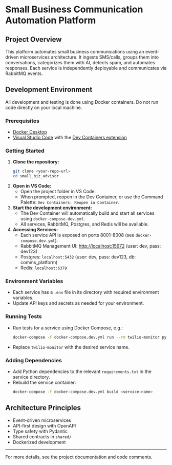 # Small Business Communication Automation Platform

## Project Overview
This platform automates small business communications using an event-driven microservices architecture. It ingests SMS/calls, groups them into conversations, categorizes them with AI, detects spam, and automates responses. Each service is independently deployable and communicates via RabbitMQ events.

## Development Environment
All development and testing is done using Docker containers. Do not run code directly on your local machine.

### Prerequisites
- [Docker Desktop](https://www.docker.com/products/docker-desktop/)
- [Visual Studio Code](https://code.visualstudio.com/) with the [Dev Containers extension](https://marketplace.visualstudio.com/items?itemName=ms-vscode-remote.remote-containers)

### Getting Started
1. **Clone the repository:**
   ```bash
   git clone <your-repo-url>
   cd small_biz_advisor
   ```
2. **Open in VS Code:**
   - Open the project folder in VS Code.
   - When prompted, reopen in the Dev Container, or use the Command Palette: `Dev Containers: Reopen in Container`.
3. **Start the development environment:**
   - The Dev Container will automatically build and start all services using `docker-compose.dev.yml`.
   - All services, RabbitMQ, Postgres, and Redis will be available.
4. **Accessing Services:**
   - Each service API is exposed on ports 8001-8008 (see `docker-compose.dev.yml`).
   - RabbitMQ Management UI: [http://localhost:15672](http://localhost:15672) (user: dev, pass: dev123)
   - Postgres: `localhost:5432` (user: dev, pass: dev123, db: comms_platform)
   - Redis: `localhost:6379`

### Environment Variables
- Each service has a `.env` file in its directory with required environment variables.
- Update API keys and secrets as needed for your environment.

### Running Tests
- Run tests for a service using Docker Compose, e.g.:
  ```bash
  docker-compose -f docker-compose.dev.yml run --rm twilio-monitor pytest
  ```
- Replace `twilio-monitor` with the desired service name.

### Adding Dependencies
- Add Python dependencies to the relevant `requirements.txt` in the service directory.
- Rebuild the service container:
  ```bash
  docker-compose -f docker-compose.dev.yml build <service-name>
  ```

## Architecture Principles
- Event-driven microservices
- API-first design with OpenAPI
- Type safety with Pydantic
- Shared contracts in `shared/`
- Dockerized development

---
For more details, see the project documentation and code comments. 